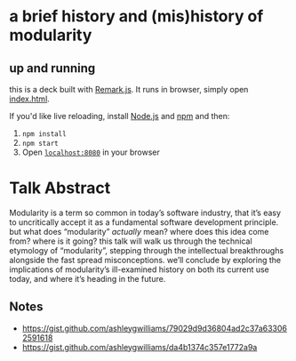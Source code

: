 # a brief history and (mis)history of modularity

## up and running

this is a deck built with [Remark.js]. It runs in browser, simply open
[index.html].

If you'd like live reloading, install [Node.js] and [npm] and then:

1. `npm install`
2. `npm start`
3. Open [`localhost:8080`] in your browser

[`localhost:8080`]: http://localhost:8080
[index.html]: https://github.com/ashleygwilliams/revconf/blob/gh-pages/index.html
[Remark.js]: https://github.com/gnab/remark
[Node.js]: https://nodejs.org
[npm]: https://www.npmjs.com/

# Talk Abstract

Modularity is a term so common in today’s software industry, that it’s easy to uncritically accept it as a fundamental software development principle. but what does “modularity” *actually* mean? where does this idea come from? where is it going? this talk will walk us through the technical etymology of “modularity”, stepping through the intellectual breakthroughs alongside the fast spread misconceptions. we’ll conclude by exploring the implications of modularity’s ill-examined history on both its current use today, and where it’s heading in the future.

## Notes

- https://gist.github.com/ashleygwilliams/79029d9d36804ad2c37a633062591618
- https://gist.github.com/ashleygwilliams/da4b1374c357e1772a9a
